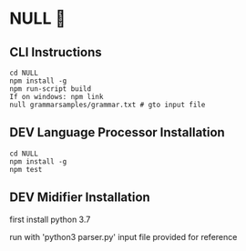 # NULL 🤷

## CLI Instructions

```
cd NULL
npm install -g
npm run-script build
If on windows: npm link
null grammarsamples/grammar.txt # gto input file
```


## DEV Language Processor Installation 
```
cd NULL
npm install -g
npm test
```

## DEV Midifier Installation

first install python 3.7

run with 'python3 parser.py'
input file provided for reference

